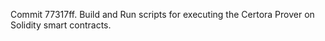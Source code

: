 Commit 77317ff.                    Build and Run scripts for executing the Certora Prover on Solidity smart contracts.